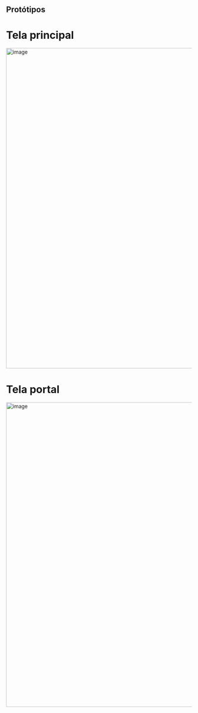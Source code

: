 ## Protótipos
# Tela principal
<img width="938" height="870" alt="image" src="https://github.com/user-attachments/assets/f9da4b15-2ba7-4023-8b70-d7d64ea11d1b" />

# Tela portal
<img width="880" height="827" alt="image" src="https://github.com/user-attachments/assets/347e197b-4714-45d8-8d22-28d486dfde5a" />
